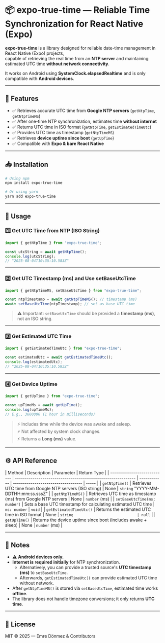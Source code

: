# 📦 expo-true-time — Reliable Time Synchronization for React Native (Expo)

**expo-true-time** is a library designed for reliable date-time management in React Native (Expo) projects,  
capable of retrieving the real time from an **NTP server** and maintaining estimated UTC time **without network connectivity**.

It works on Android using **SystemClock.elapsedRealtime** and is only compatible with **Android devices**.

---

## 🚀 Features

- ✅ Retrieves accurate UTC time from **Google NTP servers** (`getNtpTime`, `getNtpTimeMS`)
- ✅ After one-time NTP synchronization, estimates time **without internet**
- ✅ Returns UTC time in ISO format (`getNtpTime`, `getEstimatedTimeUtc`)
- ✅ Provides UTC time as timestamp (`getNtpTimeMS`)
- ✅ Retrieves **device uptime since boot** (`getUpTime`)
- ✅ Compatible with **Expo & bare React Native**

---

## 📥 Installation

```bash
# Using npm
npm install expo-true-time

# Or using yarn
yarn add expo-true-time
```

---

## 📄 Usage

### 1️⃣ Get UTC Time from NTP (ISO String)

```ts
import { getNtpTime } from "expo-true-time";

const utcString = await getNtpTime();
console.log(utcString);
// "2025-08-04T10:35:10.583Z"
```

---

### 2️⃣ Get UTC Timestamp (ms) and Use setBaseUtcTime

```ts
import { getNtpTimeMS, setBaseUtcTime } from "expo-true-time";

const ntpTimestamp = await getNtpTimeMS(); // timestamp (ms)
await setBaseUtcTime(ntpTimestamp); // set as base UTC time
```

> ⚠️ Important: `setBaseUtcTime` should be provided a **timestamp (ms)**, not an ISO string.

---

### 3️⃣ Get Estimated UTC Time

```ts
import { getEstimatedTimeUtc } from "expo-true-time";

const estimatedUtc = await getEstimatedTimeUtc();
console.log(estimatedUtc);
// "2025-08-04T10:35:10.583Z"
```

---

### 4️⃣ Get Device Uptime

```ts
import { getUpTime } from "expo-true-time";

const upTimeMs = await getUpTime();
console.log(upTimeMs);
// E.g., 3600000 (1 hour in milliseconds)
```

> ⚡ Includes time while the device was awake and asleep.  
> ⚡ Not affected by system clock changes.  
> ⚡ Returns a **Long (ms)** value.

---

## ⚙️ API Reference

| Method                       | Description                                                   | Parameter    | Return Type                         |
| ---------------------------- | ------------------------------------------------------------- | ------------ | ----------------------------------- | ----- |
| `getNtpTime()`               | Retrieves UTC time from Google NTP servers (ISO string)       | None         | `string` "YYYY-MM-DDTHH:mm:ss.sssZ" |
| `getNtpTimeMS()`             | Retrieves UTC time as timestamp (ms) from Google NTP servers  | None         | `number` (ms)                       |
| `setBaseUtcTime(ms: number)` | Sets a base UTC timestamp for calculating estimated UTC time  | `ms: number` | `void`                              |
| `getEstimatedTimeUtc()`      | Returns the estimated UTC time in ISO format                  | None         | `string                             | null` |
| `getUpTime()`                | Returns the device uptime since boot (includes awake + sleep) | None         | `number` (ms)                       |

---

## 📌 Notes

- ⚠️ **Android devices only.**
- **Internet is required initially** for NTP synchronization.
  - Alternatively, you can provide a trusted source's **UTC timestamp (ms)** to `setBaseUtcTime`.
  - Afterwards, `getEstimatedTimeUtc()` can provide estimated UTC time without network.
- After `getNtpTimeMS()` is stored via `setBaseUtcTime`, estimated time works **offline**.
- The library does not handle timezone conversions; it only returns **UTC time**.

---

## 📜 License

MIT © 2025 — Emre Dönmez & Contributors
